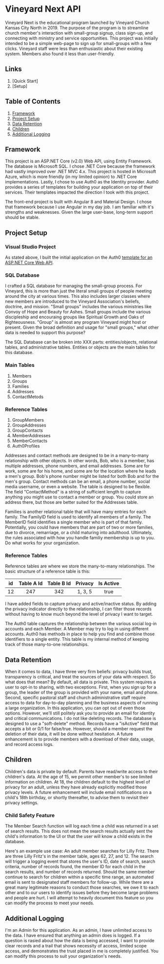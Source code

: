 # Vineyard Next API
Vineyard Next is the educational program launched by Vineyard Church Kansas City North in 2019. The purpose of the program is to streamline church member's interaction with small-group signup, class sign-up, and connecting with ministry and service opportunities. This project was initially intended to be a simple web-page to sign up for small-groups with a few clicks. Vineyard staff were less than enthusiastic about their existing system. Members also found it less than user-friendly.

## Links
1. [Quick Start]
1. [Setup]

## Table of Contents
1. [Framework](#framework)
1. [Project Setup](#project-setup)
1. [Data Retention](#data-retention)
1. [Children](#children)
1. [Additional Logging](#additional-logging)


## Framework
This project is an ASP.NET Core (v2.0) Web API, using Entity Framework. The database is Microsoft SQL. I chose .NET Core because the framework had vastly improved over .NET MVC 4.x. This project is hosted in Microsoft Azure, which is more friendly (in my limited opinion) to .NET Core implementations. Lastly, I chose to use Auth0 as the Identity provider. Auth0 provides a series of templates for building your application on top of their services. Their templates impacted the direction I took with this project.

The front-end project is built with Angular 8 and Material Design. I chose that framework because I use Angular in my day job. I am familiar with it's strengths and weaknesses. Given the large user-base, long-term support should be stable.

## Project Setup
### Visual Studio Project
As stated above, I built the initial application on the Auth0 [template for an ASP.NET Core Web API](https://auth0.com/docs/quickstart/backend/aspnet-core-webapi).

### SQL Database
I crafted a SQL database for managing the small-group process. For Vineyard, this is more than just the literal small groups of people meeting around the city at various times. This also includes larger classes where new members are introduced to the Vineyard Association's beliefs, doctrine, and mission. "Small groups" includes the various ministries like Convoy of Hope and Beauty for Ashes. Small groups include the various discipleship and encouraing groups like Spiritual Growth and Oaks of Righteousness. "Group" is almost any program Vineyard might host or present. Given the broad definition and usage for "small groups," what other data is needed to support this purpose?

The SQL Database can be broken into XXX parts: entities/objects, relational tables, and administrative tables.
Entities or objects are the main tables for this database. 

### Main Tables
1. Members
2. Groups
3. Families
4. Addresses
5. ContactMetods

### Reference Tables
1. GroupMembers
1. GroupAddresses
1. GroupContacts
1. MemberAddresses
1. MemberContacts
1. Auth0Profiles

Addresses and contact methods are designed to be in a many-to-many relationship with other objects. In other words, Bob, who is a member, has multiple addresses, phone numbers, and email addresses. Some are for work, some are for his home, and some are for the location where he leads a men's group. Bob's phone number might be listed for both Bob and for the men's group. Contact methods can be an email, a phone number, social media username, or even a website. The table is designed to be flexible. The field "ContactMethod" is a string of sufficient length to capture anything you might use to contact a member or group. You could store an address there, but those are better suited for the Addresses table.

Families is another relational table that will have many entries for each family. The FamilyID field is used to identify all members of a family. The MemberID field identifies a single member who is part of that family. Potentially, you could have members that are part of two or more families, due to divorce, remarriage, or a child maturing into adulthood. Ultimately, the rules associated with how you handle familiy membership is up to you. Do what works for your organization.

### Reference Tables
Reference tables are where we store the many-to-many relationships. The basic structure of a reference table is this:

| id | Table A Id | Table B Id | Privacy | Is Active |
|:--:|:----------:|:----------:|:-------:|:---------:|
| 12 |   247      |    342     | 1, 3, 5 |   true    |

I have added fields to capture privacy and active/inactive status. By adding the privacy indicator directly to the relationship, I can filter those records without having to know much beyond the level of privacy I want to target.

The Auth0 table captures the relationship between the various social log-in accounts and each Member. A Member may try to log in using different accounts. Auth0 has methods in place to help you find and combine those identifiers to a single entity. This table is my internal method of keeping track of those many-to-one relationships.

## Data Retention
When it comes to data, I have three very firm beliefs: privacy builds trust, transparency is critical, and treat the sources of your data with respect. So what does that mean? By default, all data is private. This system requires a user to opt-in to sharing, with two exceptions. First, when you sign up for a group, the leader of the group is provided with your name, email and phone. Second, specific pastoral staff and church administrative staff require access to data for day-to-day planning and the business aspects of running a large organization. In this application, you can opt out of even those options. However, we'll still politely ask you to provide an email for identity and critical communications. I do not like deleting records. The database is designed to use a "soft-delete" method. Records have a "isActive" field that accepts a bit or 0/1 for false/true. However, should a member request the deletion of their data, it will be done without hesitation. A future enhancement is to provide members with a download of their data, usage, and record access logs.

## Children
Children's data is private by default. Parents have read/write access to their children's data. At the age of 15, we permit other member's to see limited information on children. At 18, the children default to the highest level of privacy for an adult, unless they have already explicitly modified those privacy levels. A future enhancement will include email notifications on a child's 18th birthday, or shortly thereafter, to advise them to revisit their privacy settings. 

### Child Safety Feature
The Member Search function will log each time a child was returned in a set of search results. This does not mean the search results actually sent the child's information to the UI or that the user will know a child exists in the database.

Here's an example use case: An adult member searches for Lilly Fritz. There are three Lilly Fritz's in the member table, ages 62, 27, and 12. The search will trigger a logging event that stores the user's ID, date of search, search criteria, number of records found, the member ID for each child in the search results, and number of records returned. Should the same member continue to search for children within a specific time range, an automated email is sent to designated staff members for follow-up. While there are a great many legitimate reasons to conduct those searches, we owe it to each other and to our users to identify issues before they become large problems and people are hurt. I will attempt to heavily document this feature so you can modify the process to meet your needs.

## Additional Logging
I'm an Admin for this application. As an admin, I have unlimited access to the data. I have ensured that anything an admin does is logged. If a question is rasied about how the data is being accessed, I want to provide clear records and a trail that shows necessity of access, limited scope access, and demonstrates the trust placed in me is completely justified. You can modify this process to suit your organization's needs.
